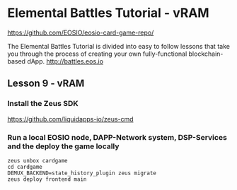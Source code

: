 # Elemental Battles Tutorial - vRAM

https://github.com/EOSIO/eosio-card-game-repo/


The Elemental Battles Tutorial is divided into easy to follow lessons that take you through the process of creating your own fully-functional blockchain-based dApp. http://battles.eos.io

## Lesson 9 - vRAM
### Install the Zeus SDK

https://github.com/liquidapps-io/zeus-cmd

### Run a local EOSIO node, DAPP-Network system, DSP-Services and the deploy the game locally
```
zeus unbox cardgame
cd cardgame
DEMUX_BACKEND=state_history_plugin zeus migrate
zeus deploy frontend main
```



